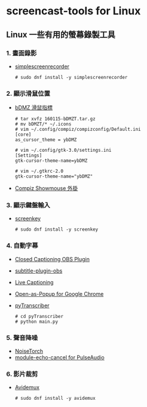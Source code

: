 # screencast-tools for Linux
## Linux 一些有用的螢幕錄製工具

### 1. 畫面錄影
* [simplescreenrecorder](https://www.maartenbaert.be/simplescreenrecorder/)

  ```
  # sudo dnf install -y simplescreenrecorder
  ```
### 2. 顯示滑鼠位置
* [bDMZ 滑鼠指標](https://www.gnome-look.org/p/999801/)

  ```
  # tar xvfz 160115-bDMZT.tar.gz
  # mv bDMZT/* ~/.icons
  # vim ~/.config/compiz/compizconfig/Default.ini
  [core]
  as_cursor_theme = ybDMZ                                                                         
  
  # vim ~/.config/gtk-3.0/settings.ini
  [Settings]
  gtk-cursor-theme-name=ybDMZ
  
  # vim ~/.gtkrc-2.0
  gtk-cursor-theme-name="ybDMZ"
  ```
* [Compiz Showmouse 外掛](http://wiki.compiz.org/Plugins/Showmouse)

### 3. 顯示鍵盤輸入
* [screenkey](https://www.thregr.org/~wavexx/software/screenkey/)

  ```
  # sudo dnf install -y screenkey
  ```

### 4. 自動字幕
* [Closed Captioning OBS Plugin](https://github.com/ratwithacompiler/OBS-captions-plugin)
* [subtitle-plugin-obs](https://github.com/devneto/subtitle-plugin-obs)
* [Live Captioning](https://github.com/MidCamp/live-captioning)
* [Open-as-Popup for Google Chrome](https://chrome.google.com/webstore/detail/open-as-popup/ncppfjladdkdaemaghochfikpmghbcpc)
* [pyTranscriber](https://github.com/raryelcostasouza/pyTranscriber)

  ```
  # cd pyTranscriber
  # python main.py
  ```

### 5. 聲音降噪
* [NoiseTorch](https://github.com/lawl/NoiseTorch)
* [module-echo-cancel for PulseAudio](https://www.freedesktop.org/wiki/Software/PulseAudio/Documentation/User/Modules/#module-echo-cancel)

### 6. 影片裁剪
* [Avidemux](http://www.avidemux.org/)

  ```
  # sudo dnf install -y avidemux
  ```
